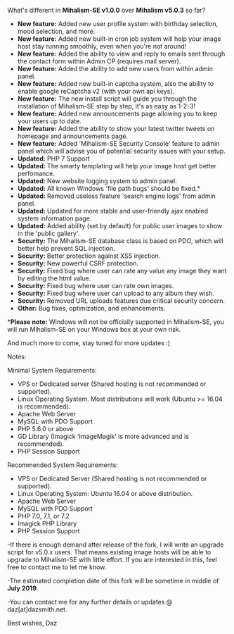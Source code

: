 What's different in <strong>Mihalism-SE v1.0.0</strong> over <strong>Mihalism v5.0.3</strong> so far?

<ul>
	<li><strong>New feature:</strong> Added new user profile system with birthday selection, mood selection, and more.</li>
	<li><strong>New feature:</strong> Added new built-in cron job system will help your image host stay running smoothly, even when you're not around!</li>
	<li><strong>New feature:</strong> Added the ability to view and reply to emails sent through the contact form within Admin CP (requires mail server).</li>
	<li><strong>New feature:</strong> Added the ability to add new users from within admin panel.</li>
	<li><strong>New feature:</strong> Added new built-in captcha system, also the ability to enable google reCaptcha v2 (with your own api keys).</li>
	<li><strong>New feature:</strong> The new install script will guide you through the installation of Mihalism-SE step by step, it's as easy as 1-2-3!</li>
	<li><strong>New feature:</strong> Added new announcements page allowing you to keep your users up to date.</li>
	<li><strong>New feature:</strong> Added the ability to show your latest twitter tweets on homepage and announcements page.</li>
	<li><strong>New feature:</strong> Added 'Mihalism-SE Security Console' feature to admin panel which will advise you of potential security issues with your setup.</li>
	<li><strong>Updated:</strong> PHP 7 Support</li>
    <li><strong>Updated:</strong> The smarty templating will help your image host get better perfomance.</li>
	<li><strong>Updated:</strong> New website logging system to admin panel.</li>
	<li><strong>Updated:</strong> All known Windows 'file path bugs' should be fixed.*</li>
	<li><strong>Updated:</strong> Removed useless feature 'search engine logs' from admin panel.</li>
	<li><strong>Updated:</strong> Updated for more stable and user-friendly ajax enabled system information page.</li>
	<li><strong>Updated:</strong> Added ability (set by default) for public user images to show in the 'public gallery'.</li>
	<li><strong>Security:</strong> The Mihalism-SE database class is based on PDO, which will better help prevent SQL injection.</li>
	<li><strong>Security:</strong> Better protection against XSS injection.</li>
	<li><strong>Security:</strong> New powerful CSRF protection.</li>
	<li><strong>Security:</strong> Fixed bug where user can rate any value any image they want by editing the html value.</li>
    <li><strong>Security:</strong> Fixed bug where user can rate own images.</li>
	<li><strong>Security:</strong> Fixed bug where user can upload to any album they wish.</li>
	<li><strong>Security:</strong> Removed URL uploads features due critical security concern.</li>
	<li><strong>Other:</strong> Bug fixes, optimization, and enhancements.</li>
</ul>

*<strong>Please note:</strong> Windows will not be officially supported in Mihalism-SE, you will run Mihalism-SE on your Windows box at your own risk.

And much more to come, stay tuned for more updates :)

Notes:

Minimal System Requirements:
<ul>
	<li>VPS or Dedicated server (Shared hosting is not recommended or supported).</li>
	<li>Linux Operating System. Most distributions will work (Ubuntu >= 16.04 is recommended).</li>
	<li>Apache Web Server</li>
	<li>MySQL with PDO Support</li>
	<li>PHP 5.6.0 or above</li>
	<li>GD Library (Imagick 'ImageMagik' is more advanced and is recommended).</li>
	<li>PHP Session Support</li>
</ul>

Recommended System Requirements:
<ul>
	<li>VPS or Dedicated Server (Shared hosting is not recommended or supported).</li>
	<li>Linux Operating System: Ubuntu 16.04 or above distribution.</li>
	<li>Apache Web Server</li>
	<li>MySQL with PDO Support</li>
	<li>PHP 7.0, 7.1, or 7.2</li>
	<li>Imagick PHP Library</li>
	<li>PHP Session Support</li>
</ul>

-If there is enough demand after release of the fork, I will write an upgrade script for v5.0.x users. That means existing image hosts will be able to upgrade to Mihalism-SE with little effort. If you are interested in this, feel free to contact me to let me know.

-The estimated completion date of this fork will be sometime in middle of <strong>July 2019</strong>.

-You can contact me for any further details or updates @ daz[at]dazsmith.net.

Best wishes,
Daz
